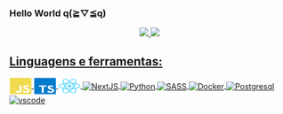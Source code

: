 ### Hello World q(≧▽≦q)

<div align="center" style="display:"flex" flex-direction:"column"">
  <a href="https://github.com/rafaelaxmedina">
  <img height="180em" src="https://github-readme-stats.vercel.app/api?username=rafaelaxmedina&show_icons=true&theme=dark&include_all_commits=true&count_private=true"/>
  <img height="180em" src="https://github-readme-stats.vercel.app/api/top-langs/?username=rafaelaxmedina&layout=compact&langs_count=7&theme=dark"/>
</div>
  

## Linguagens e ferramentas:
  <img align="center" alt="Javascript" height="30" width="40" src="https://raw.githubusercontent.com/devicons/devicon/master/icons/javascript/javascript-plain.svg">
  <img align="center" alt="Typescript" height="30" width="40" src="https://raw.githubusercontent.com/devicons/devicon/master/icons/typescript/typescript-plain.svg">
  <img align="center" alt="React" height="30" width="40" src="https://raw.githubusercontent.com/devicons/devicon/master/icons/react/react-original.svg">
  <img align="center" alt="NextJS"  height="30" width="40" src="https://cdn.jsdelivr.net/gh/devicons/devicon/icons/nextjs/nextjs-original-wordmark.svg" />
  <img align="center" alt="Python"  height="30" width="40" img src="https://cdn.jsdelivr.net/gh/devicons/devicon/icons/python/python-original.svg" />
  <img align="center" alt="SASS"  height="30" width="40" src="https://cdn.jsdelivr.net/gh/devicons/devicon/icons/sass/sass-original.svg" />
  <img align="center" alt="Docker"  height="30" width="40" src="https://cdn.jsdelivr.net/gh/devicons/devicon/icons/docker/docker-original.svg" />
  <img align="center" alt="Postgresql"  height="30" width="40" src="https://cdn.jsdelivr.net/gh/devicons/devicon/icons/postgresql/postgresql-original.svg" />
  <img align="center" alt="vscode"  height="30" width="40" src="https://cdn.jsdelivr.net/gh/devicons/devicon/icons/vscode/vscode-original.svg" />
